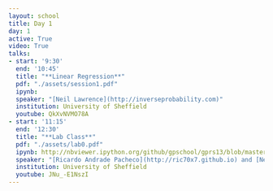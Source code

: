 ```yaml
---
layout: school
title: Day 1
day: 1
active: True
video: True
talks:
- start: '9:30'
  end: '10:45'
  title: "**Linear Regression**"
  pdf: "./assets/session1.pdf"
  ipynb: 
  speaker: "[Neil Lawrence](http://inverseprobability.com)"
  institution: University of Sheffield
  youtube: QkXvNVMO78A
- start: '11:15'
  end: '12:30'
  title: "**Lab Class**"
  pdf: "./assets/lab0.pdf"
  ipynb: http://nbviewer.ipython.org/github/gpschool/gprs13/blob/master/lab0_gprs13.ipynb
  speaker: "[Ricardo Andrade Pacheco](http://ric70x7.github.io) and [Neil Lawrence](http://inverseprobability.com)"
  institution: University of Sheffield
  youtube: JNu_-E1NszI
---
```

